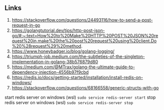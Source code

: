 ## Links

1. https://stackoverflow.com/questions/24493116/how-to-send-a-post-request-in-go
2. https://golangtutorial.dev/tips/http-post-json-go/#:~:text=How%20to%20Make%20HTTP%20POST%20JSON%20request%20in,make%20the%20post%20request%20using%20client.Do%20%28request%29%20method.
3. https://www.honeybadger.io/blog/golang-logging/
4. https://triumph-job.medium.com/the-subtleties-of-the-singleton-implementation-in-golang-38b576879d80
5. https://medium.com/@MTrax/golang-the-ultimate-guide-to-dependency-injection-4556b97f9cbd
6. https://redis.io/docs/getting-started/installation/install-redis-on-windows/
7. https://stackoverflow.com/questions/68166558/generic-structs-with-go

start redis server on windows (wsl)
`sudo service redis-server start`
stop redis server on windows (wsl)
`sudo service redis-server stop`

